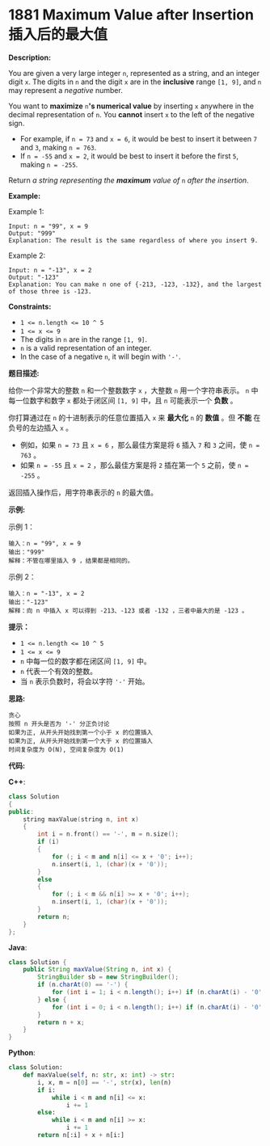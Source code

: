 # 1881 Maximum Value after Insertion 插入后的最大值

__Description:__

You are given a very large integer `n`, represented as a string,​​​​​​ and an integer digit `x`. The digits in `n` and the digit `x` are in the __inclusive__ range `[1, 9]`, and `n` may represent a _negative_ number.

You want to __maximize__ `n`__'s numerical value__ by inserting `x` anywhere in the decimal representation of `n`​​​​​​. You __cannot__ insert `x` to the left of the negative sign.

- For example, if `n = 73` and `x = 6`, it would be best to insert it between `7` and `3`, making `n = 763`.
- If `n = -55` and `x = 2`, it would be best to insert it before the first `5`, making `n = -255`.

Return _a string representing the __maximum__ value of_ `n`_​​​​​​ after the insertion_.

__Example:__

Example 1:

```text
Input: n = "99", x = 9
Output: "999"
Explanation: The result is the same regardless of where you insert 9.
```

Example 2:

```text
Input: n = "-13", x = 2
Output: "-123"
Explanation: You can make n one of {-213, -123, -132}, and the largest of those three is -123.
```

__Constraints:__

- `1 <= n.length <= 10 ^ 5`
- `1 <= x <= 9`
- The digits in `n`​​​ are in the range `[1, 9]`.
- `n` is a valid representation of an integer.
- In the case of a negative `n`,​​​​​​ it will begin with `'-'`.

__题目描述:__

给你一个非常大的整数 `n` 和一个整数数字 `x` ，大整数 `n` 用一个字符串表示。 `n` 中每一位数字和数字 `x` 都处于闭区间 `[1, 9]` 中，且 `n` 可能表示一个 __负数__ 。

你打算通过在 `n` 的十进制表示的任意位置插入 `x` 来 __最大化__ `n` 的 __数值__ ​​​​​​。但 __不能__ 在负号的左边插入 `x` 。

- 例如，如果 `n = 73` 且 `x = 6` ，那么最佳方案是将 `6` 插入 `7` 和 `3` 之间，使 `n = 763` 。
- 如果 `n = -55` 且 `x = 2` ，那么最佳方案是将 `2` 插在第一个 `5` 之前，使 `n = -255` 。

返回插入操作后，用字符串表示的 `n` 的最大值。

__示例:__

示例 1：

```text
输入：n = "99", x = 9
输出："999"
解释：不管在哪里插入 9 ，结果都是相同的。
```

示例 2：

```text
输入：n = "-13", x = 2
输出："-123"
解释：向 n 中插入 x 可以得到 -213、-123 或者 -132 ，三者中最大的是 -123 。
```

__提示：__

- `1 <= n.length <= 10 ^ 5`
- `1 <= x <= 9`
- `n`​​​ 中每一位的数字都在闭区间 `[1, 9]` 中。
- `n` 代表一个有效的整数。
- 当 `n` 表示负数时，将会以字符 `'-'` 开始。

__思路:__

```text
贪心
按照 n 开头是否为 '-' 分正负讨论
如果为正, 从开头开始找到第一个小于 x 的位置插入
如果为正, 从开头开始找到第一个大于 x 的位置插入
时间复杂度为 O(N), 空间复杂度为 O(1)
```

__代码:__

__C++__:

```C++
class Solution 
{
public:
    string maxValue(string n, int x) 
    {
        int i = n.front() == '-', m = n.size();
        if (i)
        {
            for (; i < m and n[i] <= x + '0'; i++);
            n.insert(i, 1, (char)(x + '0'));
        }
        else
        {
            for (; i < m && n[i] >= x + '0'; i++);
            n.insert(i, 1, (char)(x + '0'));
        }
        return n;
    }
};
```

__Java__:

```Java
class Solution {
    public String maxValue(String n, int x) {
        StringBuilder sb = new StringBuilder();
        if (n.charAt(0) == '-') {
            for (int i = 1; i < n.length(); i++) if (n.charAt(i) - '0' > x) return new String(sb.append(n.substring(0, i)).append(x).append(n.substring(i)));
        } else {
            for (int i = 0; i < n.length(); i++) if (n.charAt(i) - '0' < x) return new String(sb.append(n.substring(0, i)).append(x).append(n.substring(i)));
        }
        return n + x;
    }
}
```

__Python__:

```Python
class Solution:
    def maxValue(self, n: str, x: int) -> str:
        i, x, m = n[0] == '-', str(x), len(n)
        if i:
            while i < m and n[i] <= x:
                i += 1
        else:
            while i < m and n[i] >= x:
                i += 1
        return n[:i] + x + n[i:]
```
